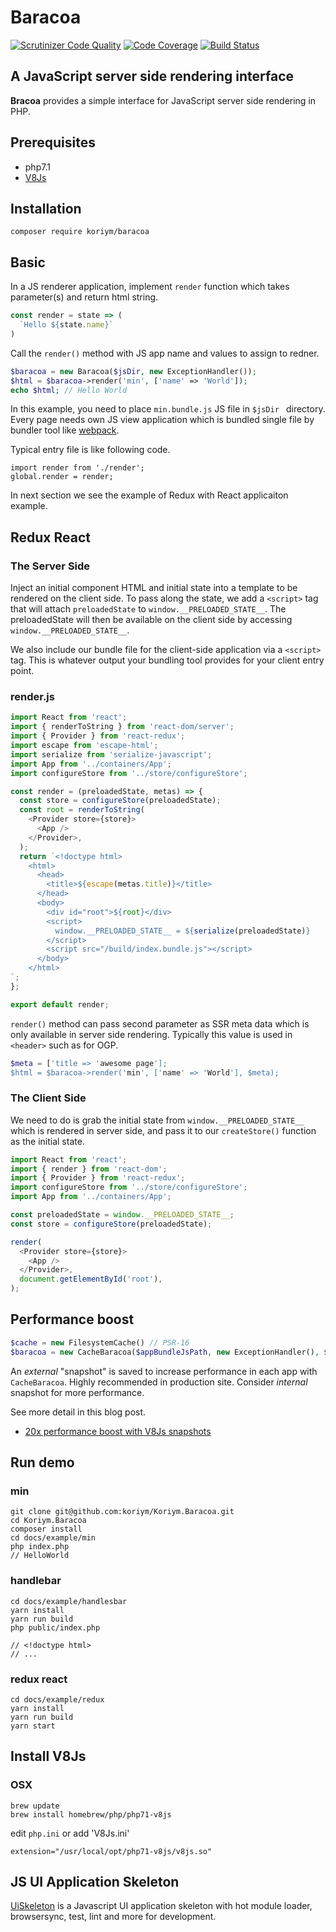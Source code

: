 # Baracoa

[![Scrutinizer Code Quality](https://scrutinizer-ci.com/g/koriym/Koriym.Baracoa/badges/quality-score.png?b=1.x)](https://scrutinizer-ci.com/g/koriym/Koriym.Baracoa/?branch=1.x)
[![Code Coverage](https://scrutinizer-ci.com/g/koriym/Koriym.Baracoa/badges/coverage.png?b=1.x)](https://scrutinizer-ci.com/g/koriym/Koriym.Baracoa/?branch=1.x)
[![Build Status](https://travis-ci.org/koriym/Koriym.Baracoa.svg?branch=1.x)](https://travis-ci.org/koriym/Koriym.Baracoa)


## A JavaScript server side rendering interface

**Bracoa** provides a simple interface for JavaScript server side rendering in PHP.

## Prerequisites

 * php7.1
 * [V8Js](http://php.net/v8js) 

## Installation
   
```
composer require koriym/baracoa
```

## Basic

In a JS renderer application, implement `render` function which takes parameter(s) and return html string. 

```javascript
const render = state => (
  `Hello ${state.name}`
)
```

Call the `render()` method with JS app name and values to assign to redner.

```php
$baracoa = new Baracoa($jsDir, new ExceptionHandler());
$html = $baracoa->render('min', ['name' => 'World']);
echo $html; // Hello World
```

In this example, you need to place `min.bundle.js` JS file in `$jsDir ` directory.
Every page needs own JS view application which is bundled single file by bundler tool like [webpack](https://webpack.github.io/).


Typical entry file is like following code.

```
import render from './render';
global.render = render;
```


In next section we see the example of Redux with React applicaiton example.


## Redux React

### The Server Side

Inject an initial component HTML and initial state into a template to be rendered on the client side.
To pass along the state, we add a `<script>` tag that will attach `preloadedState` to `window.__PRELOADED_STATE__`.
The preloadedState will then be available on the client side by accessing `window.__PRELOADED_STATE__`.

We also include our bundle file for the client-side application via a `<script>` tag.
This is whatever output your bundling tool provides for your client entry point. 


### render.js

```javascript
import React from 'react';
import { renderToString } from 'react-dom/server';
import { Provider } from 'react-redux';
import escape from 'escape-html';
import serialize from 'serialize-javascript';
import App from '../containers/App';
import configureStore from '../store/configureStore';

const render = (preloadedState, metas) => {
  const store = configureStore(preloadedState);
  const root = renderToString(
    <Provider store={store}>
      <App />
    </Provider>,
  );
  return `<!doctype html>
    <html>
      <head>
        <title>${escape(metas.title)}</title>
      </head>
      <body>
        <div id="root">${root}</div>
        <script>
          window.__PRELOADED_STATE__ = ${serialize(preloadedState)}
        </script>
        <script src="/build/index.bundle.js"></script>
      </body>
    </html>
`;
};

export default render;
```

`render()` method can pass second parameter as SSR meta data which is only available in server side rendering. Typically this value is used in `<header>` such as for OGP.

```php
$meta = ['title => 'awesome page'];
$html = $baracoa->render('min', ['name' => 'World'], $meta);
```

### The Client Side


We need to do is grab the initial state from `window.__PRELOADED_STATE__` which is rendered in server side, and pass it to our `createStore()` function as the initial state.

```javascript
import React from 'react';
import { render } from 'react-dom';
import { Provider } from 'react-redux';
import configureStore from '../store/configureStore';
import App from '../containers/App';

const preloadedState = window.__PRELOADED_STATE__;
const store = configureStore(preloadedState);

render(
  <Provider store={store}>
    <App />
  </Provider>,
  document.getElementById('root'),
);
```

## Performance boost 

```php
$cache = new FilesystemCache() // PSR-16
$baracoa = new CacheBaracoa($appBundleJsPath, new ExceptionHandler(), $cache);
```
An *external* "snapshot" is saved to increase performance in each app with `CacheBaracoa`.
Highly recommended in production site.
Consider *internal* snapshot for more performance.

See more detail in this blog post.

* [20x performance boost with V8Js snapshots](http://stesie.github.io/2016/02/snapshot-performance)

## Run demo

### min

```
git clone git@github.com:koriym/Koriym.Baracoa.git
cd Koriym.Baracoa
composer install
cd docs/example/min
php index.php
// HelloWorld
```

### handlebar

```
cd docs/example/handlesbar
yarn install
yarn run build
php public/index.php

// <!doctype html>
// ...
```

### redux react

```
cd docs/example/redux
yarn install
yarn run build
yarn start
```

## Install V8Js

### OSX

```
brew update
brew install homebrew/php/php71-v8js
```

edit `php.ini` or add 'V8Js.ini'

```
extension="/usr/local/opt/php71-v8js/v8js.so"
```

## JS UI Application Skeleton

[UiSkeleton](https://github.com/koriym/Koriym.JsUiSkeleton) is a Javascript UI application skeleton with  hot module loader, browsersync, test, lint and more for development.